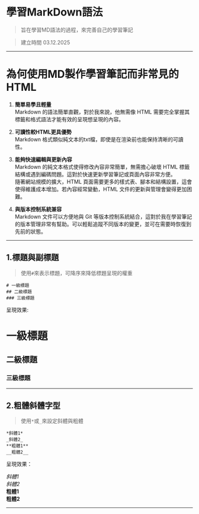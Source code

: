 # 學習MarkDown語法  
  
> 旨在學習MD語法的過程，來完善自己的學習筆記  
  
> 建立時間 03.12.2025  
  
---
# 為何使用MD製作學習筆記而非常見的HTML  
  
1. **簡單易學且輕量**  
  Markdown 的語法簡單直觀，對於我來說，他無需像 HTML 需要完全掌握其標籤和格式語法才能有效的呈現想呈現的內容。  
  
2. **可讀性較HTML更具優勢**  
  Markdown 格式類似純文本的txt檔，即使是在渲染前也能保持清晰的可讀性。  
  
3. **能夠快速編輯與更新內容**  
  Markdown 的純文本格式使得修改內容非常簡單，無需擔心破壞 HTML 標籤結構或遇到編碼問題。這對於快速更新學習筆記或頁面內容非常方便。  
  隨著網站規模的擴大，HTML 頁面需要更多的樣式表、腳本和結構設置，這會使得維護成本增加。若內容經常變動，HTML 文件的更新與管理會變得更加困難。  
  
4. **與版本控制系統兼容**  
	Markdown 文件可以方便地與 Git 等版本控制系統結合，這對於我在學習筆記的版本管理非常有幫助。可以輕鬆追蹤不同版本的變更，並可在需要時恢復到先前的狀態。  
  
---
  
## 1.標題與副標題  
> 使用`#`來表示標題，可降序來降低標題呈現的權重  
  
	# 一級標題  
	## 二級標題  
	### 三級標題  
  
呈現效果: 

# 一級標題  
## 二級標題  
### 三級標題  
  
---  
  
## 2.粗體斜體字型  
> 使用`*`或`_`來設定斜體與粗體  
  
	*斜體1*
	_斜體2_
	**粗體1**
	__粗體2__
  
呈現效果：  
  
 *斜體1*  
 _斜體2_  
 **粗體1**  
 __粗體2__  
  
---  
  






  